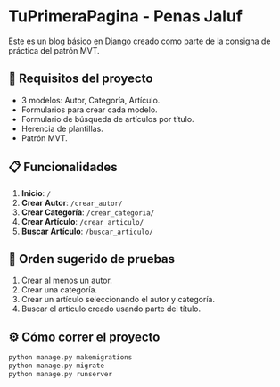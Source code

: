 # TuPrimeraPagina - Penas Jaluf

Este es un blog básico en Django creado como parte de la consigna de práctica del patrón MVT.

## 🔧 Requisitos del proyecto

- 3 modelos: Autor, Categoría, Artículo.
- Formularios para crear cada modelo.
- Formulario de búsqueda de artículos por título.
- Herencia de plantillas.
- Patrón MVT.

## 📋 Funcionalidades

1. **Inicio**: `/`
2. **Crear Autor**: `/crear_autor/`
3. **Crear Categoría**: `/crear_categoria/`
4. **Crear Artículo**: `/crear_articulo/`
5. **Buscar Artículo**: `/buscar_articulo/`

## 🧪 Orden sugerido de pruebas

1. Crear al menos un autor.
2. Crear una categoría.
3. Crear un artículo seleccionando el autor y categoría.
4. Buscar el artículo creado usando parte del título.

## ⚙️ Cómo correr el proyecto

```bash
python manage.py makemigrations
python manage.py migrate
python manage.py runserver
